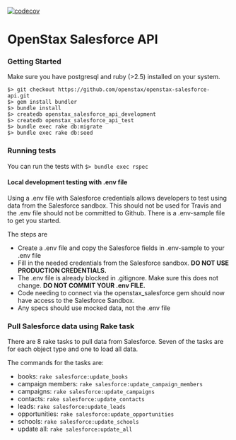 [![codecov](https://codecov.io/gh/openstax/openstax-salesforce-api/branch/master/graph/badge.svg)](https://codecov.io/gh/openstax/openstax-salesforce-api)

# OpenStax Salesforce API

### Getting Started
Make sure you have postgresql and ruby (>2.5) installed on your system.
 
```
$> git checkout https://github.com/openstax/openstax-salesforce-api.git
$> gem install bundler
$> bundle install
$> createdb openstax_salesforce_api_development
$> createdb openstax_salesforce_api_test
$> bundle exec rake db:migrate
$> bundle exec rake db:seed
```

### Running tests
You can run the tests with `$> bundle exec rspec`

#### Local development testing with .env file
Using a .env file with Salesforce credentials allows developers to test using data from the Salesforce sandbox. This should not be used for Travis and the .env file should not be committed to Github. There is a .env-sample file to get you started.

The steps are
 - Create a .env file and copy the Salesforce fields in .env-sample to your .env file
 - Fill in the needed credentials from the Salesforce sandbox. **DO NOT USE PRODUCTION CREDENTIALS.**
 - The .env file is already blocked in .gitignore. Make sure this does not change. **DO NOT COMMIT YOUR .env FILE.**
 - Code needing to connect via the openstax_salesforce gem should now have access to the Salesforce Sandbox.
 - Any specs should use mocked data, not the .env file 
 
### Pull Salesforce data using Rake task

There are 8 rake tasks to pull data from Salesforce. Seven of the tasks are for each object type and one to load all data.

The commands for the tasks are:

* books: `rake salesforce:update_books`
* campaign members: `rake salesforce:update_campaign_members`
* campaigns: `rake salesforce:update_campaigns`
* contacts: `rake salesforce:update_contacts`
* leads: `rake salesforce:update_leads`
* opportunities: `rake salesforce:update_opportunities`
* schools: `rake salesforce:update_schools`
* update all: `rake salesforce:update_all`


